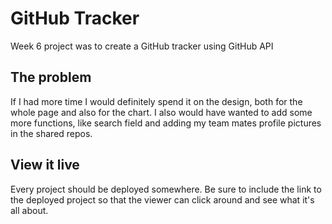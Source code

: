 # GitHub Tracker

Week 6 project was to create a GitHub tracker using GitHub API

## The problem

If I had more time I would definitely spend it on the design, both for the whole page and also for the chart. I also would have wanted to add some more functions, like search field and adding my team mates profile pictures in the shared repos.

## View it live

Every project should be deployed somewhere. Be sure to include the link to the deployed project so that the viewer can click around and see what it's all about.
